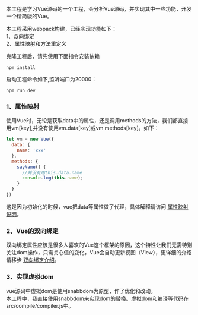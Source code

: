 本工程是学习Vue源码的一个工程，会分析Vue源码，并实现其中一些功能，开发一个精简版的Vue。<br>

本工程采用webpack构建，已经实现功能如下：<br>
1、双向绑定<br>
2、属性映射和方法重定义<br>

克隆工程后，请先使用下面指令安装依赖
```
npm install
```
启动工程命令如下,监听端口为20000：<br>
```
npm run dev
```
### 1、属性映射
使用Vue时，无论是获取data中的属性，还是调用methods的方法，我们都直接用vm[key],并没有使用vm.data[key]或vm.methods[key]。如下：
```javascript
let vm = new Vue({
  data: {
    name: 'xxx'
  }，
  methods: {
    sayName() {
      //并没有用this.data.name
      console.log(this.name);
    }
  }
})
```
这是因为初始化的时候，vue把data等属性做了代理，具体解释请访问 [属性映射说明](./docs/AttrMapping.md)。<br>

### 2、Vue的双向绑定
双向绑定属性应该是很多人喜欢的Vue这个框架的原因，这个特性让我们无需特别关注dom操作，只需关心值的变化，Vue会自动更新视图（View），更详细的介绍请移步 [双向绑定介绍](./docs/TwoWaysBinding.md)。


### 3、实现虚拟dom
vue源码中虚拟dom是使用snabbdom为原型，作了优化和改动。<br>
本工程中，我直接使用snabbdom来实现dom的替换。虚拟dom和编译等代码在src/compile/compiler.js中。